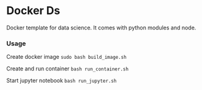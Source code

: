 # Docker Ds

Docker template for data science. It comes with python modules and node.

### Usage

Create docker image `sudo bash build_image.sh`

Create and run container `bash run_container.sh`

Start jupyter notebook `bash run_jupyter.sh`
